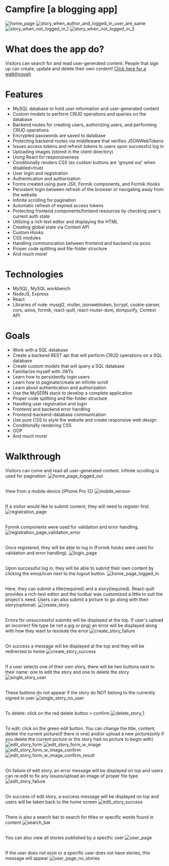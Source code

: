 # Campfire [a blogging app]

![home_page](/READMEscreenshots/loggedInHomePage.png)
![story_when_author_and_logged_in_user_are_same](/READMEscreenshots/singleStoryIsUser.png)
![story_when_not_logged_in_1](/READMEscreenshots/singleStoryNotUser.png)
![story_when_not_logged_in_2](/READMEscreenshots/singleStoryNotUserCont.png)

# What does the app do?

Visitors can search for and read user-generated content. People that sign up can create, update and delete their own content! [Click here for a walkthrough](#walkthrough)

# Features

- MySQL database to hold user information and user-generated content
- Custom models to perform CRUD operations and queries on the database
- Backend routes for creating users, authorizing users, and performing CRUD operations
- Encrypted passwords are saved to database
- Protecting backend routes via middleware that verifies JSONWebTokens
- Issues access tokens and refresh tokens to users upon successful log in
- Uploading images (stored in the client directory)
- Using React for responsiveness
- Conditionally renders CSS (ex custom buttons are 'greyed out' when disabled=true)
- User login and registration
- Authentication and authorization
- Forms created using pure JSX, Formik components, and Formik Hooks
- Persistent login between refresh of the browser or navigating away from the website
- Infinite scrolling for pagination
- Automatic refresh of expired access tokens
- Protecting frontend components/fontend resources by checking user's current auth state
- Utilizing a rich text editor and displaying the HTML
- Creating global state via Context API
- Custom Hooks
- CSS modules
- Handling communication between frontend and backend via axios
- Proper code splitting and file-folder structure
- And much more!

# Technologies

- MySQL, MySQL workbench
- NodeJS, Express
- React
- Libraries of note: mysql2, multer, jsonwebtoken, bcrypt, cookie-parser, cors, axios, formik, react-quill, react-router-dom, dompurify, Context API

# Goals

- Work with a SQL database
- Create a backend REST api that will perform CRUD operations on a SQL database
- Create custom models that will query a SQL database
- Familiarize myself with JWTs
- Learn how to persistently login users
- Learn how to paginate/create an infinite scroll
- Learn about authentication and authorization
- Use the MySERN stack to develop a complete application
- Proper code splitting and file-folder structure
- Handling user registration and login
- Frontend and backend error handling
- Frontend-backend-database communication
- Use pure CSS to style the website and create responsive web design
- Conditionally rendering CSS
- OOP
- And much more!

# Walkthrough

Visitors can come and read all user-generated content. Infinite scrolling is used for pagination.
![home_page_logged_out](/READMEscreenshots/loggedOutHomePage.png)
<br/>
<br/>

View from a mobile device (iPhone Pro 12)
![mobile_version](/READMEscreenshots/iPhone12ProMobile.png)
<br/>
<br/>

If a visitor would like to submit content, they will need to register first.
![registration_page](/READMEscreenshots/registrationPage.png)
<br/>
<br/>

Formik components were used for validation and error handling.
![registration_page_validation_error](/READMEscreenshots/registrationPageFormValidation.png)
<br/>
<br/>

Once registered, they will be able to log in (Formik hooks were used for validation and error handling).
![login_page](/READMEscreenshots/logInPageFormValidation.png)
<br/>
<br/>

Upon successful log in, they will be able to submit their own content by clicking the emoji/icon next to the logout button.
![home_page_logged_in](/READMEscreenshots/loggedInHomePage.png)
<br/>
<br/>

Here, they can submit a title(required) and a story(required). React-quill provides a rich-text editor and the toolbar was customized a little to suit the project's need. Users can also submit a picture to go along with their story(optional).
![create_story](/READMEscreenshots/createStoryPage.png)
<br/>
<br/>

Errors for unsuccessful submits will be displayed at the top. If user's upload an incorrect file type (ie not a jpg or png) an error will be displayed along with how they want to resolute the error
![create_story_failure](/READMEscreenshots/createStoryPageFailure.png)
<br/>
<br/>

On success a message will be displayed at the top and they will be redirected to home
![create_story_success](/READMEscreenshots/createStoryPageSuccess.png)
<br/>
<br/>

If a user selects one of their own story, there will be two buttons next to their name: one to edit the story and one to delete the story
![single_story_user](/READMEscreenshots/singleStoryIsUser.png)
<br/>
<br/>

These buttons do not appear if the story do NOT belong to the currently signed in user
![single_story_no_user](/READMEscreenshots/singleStoryNotUserNoPicture.png)
<br/>
<br/>

To delete: click on the red delete button > confirm
![delete_story_1](/READMEscreenshots/deleteStory.png)
<br/>
<br/>

To edit: click on the green edit button. You can change the title, content, delete the current picture(if there is one) and/or upload a new picture(only if you delete the current picture or the story had no picture to begin with)
![edit_story_form](/READMEscreenshots/editStoryForm.png)
![edit_story_form_w_image](/READMEscreenshots/editStoryFormWithImage.png)
![edit_story_form_w_image_confirm](/READMEscreenshots/editStoryFormWithImageConfirm.png)
![edit_story_form_w_image_confirm_result](/READMEscreenshots/editStoryFormWithImageConfirmResult.png)
<br/>
<br/>

On failure of edit story, an error message will be displayed on top and users can re-edit to fix any issues/upload an image of proper file type
![edit_story_failure](/READMEscreenshots/editStoryFailure.png)
<br/>
<br/>

On success of edit story, a success message will be displayed on top and users will be taken back to the home screen
![edit_story_success](/READMEscreenshots/editStorySuccess.png)
<br/>
<br/>

There is also a search bar to search for titles or specific words found in content
![search_bar](/READMEscreenshots/searchFeature.png)
<br/>
<br/>

You can also view all stories published by a specific user
![user_page](/READMEscreenshots/userPage.png)
<br/>
<br/>

If the user does not exist or a specific user does not have stories, this message will appear
![user_page_no_stories](/READMEscreenshots/userPageNoUserOrNoStories.png)
